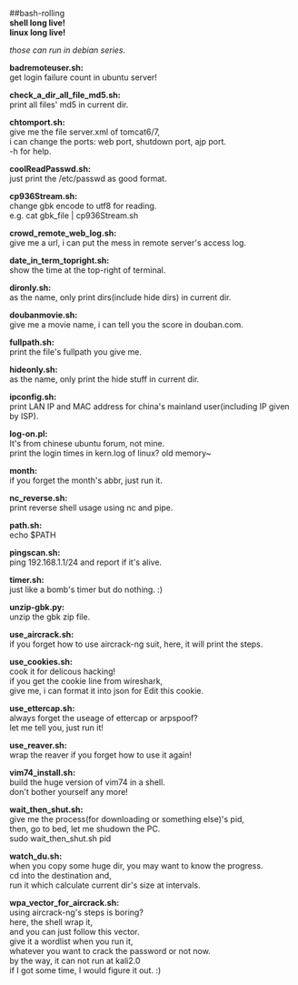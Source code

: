 ##bash-rolling  
**shell long live!**  
**linux long live!**  

*those can run in debian series.*  

**badremoteuser.sh:**  
get login failure count in ubuntu server!  

**check_a_dir_all_file_md5.sh:**  
print all files' md5 in current dir.  

**chtomport.sh:**  
give me the file server.xml of tomcat6/7,  
i can change the ports: web port, shutdown port, ajp port.  
-h for help.  

**coolReadPasswd.sh:**  
just print the /etc/passwd as good format.  

**cp936Stream.sh:**  
change gbk encode to utf8 for reading.  
e.g. cat gbk_file | cp936Stream.sh  

**crowd_remote_web_log.sh:**  
give me a url, i can put the mess in remote server's access log.  

**date_in_term_topright.sh:**  
show the time at the top-right of terminal.  

**dironly.sh:**  
as the name, only print dirs(include hide dirs) in current dir.  

**doubanmovie.sh:**  
give me a movie name, i can tell you the score in douban.com.  

**fullpath.sh:**  
print the file's fullpath you give me.  

**hideonly.sh:**  
as the name, only print the hide stuff in current dir.  

**ipconfig.sh:**  
print LAN IP and MAC address for china's mainland user(including IP given by ISP).  

**log-on.pl:**  
It's from chinese ubuntu forum, not mine.  
print the login times in kern.log of linux? old memory~  

**month:**  
if you forget the month's abbr, just run it.  

**nc_reverse.sh:**  
print reverse shell usage using nc and pipe.  

**path.sh:**  
echo $PATH  

**pingscan.sh:**  
ping 192.168.1.1/24 and report if it's alive.  

**timer.sh:**  
just like a bomb's timer but do nothing. :)  

**unzip-gbk.py:**  
unzip the gbk zip file.  

**use_aircrack.sh:**  
if you forget how to use aircrack-ng suit, 
here, it will print the steps.  

**use_cookies.sh:**  
cook it for delicous hacking!  
if you get the cookie line from wireshark,  
give me, i can format it into json for Edit this cookie.  

**use_ettercap.sh:**  
always forget the useage of ettercap or arpspoof?  
let me tell you, just run it!  

**use_reaver.sh:**  
wrap the reaver if you forget how to use it again!  

**vim74_install.sh:**  
build the huge version of vim74 in a shell.  
don't bother yourself any more! 

**wait_then_shut.sh:**  
give me the process(for downloading or something else)'s pid,  
then, go to bed, let me shudown the PC.  
sudo wait_then_shut.sh pid  

**watch_du.sh:**  
when you copy some huge dir, you may want to know the progress.  
cd into the destination and,  
run it which calculate current dir's size at intervals.  

**wpa_vector_for_aircrack.sh:**  
using aircrack-ng's steps is boring?  
here, the shell wrap it,  
and you can just follow this vector.  
give it a wordlist when you run it,  
whatever you want to crack the password or not now.  
by the way, it can not run at kali2.0  
if I got some time, I would figure it out. :)  

